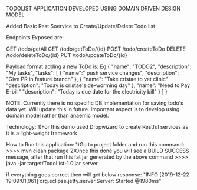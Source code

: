 TODOLIST APPLICATION DEVELOPED USING DOMAIN DRIVEN DESIGN MODEL

Added Basic Rest Soervice to Create/Update/Delete Todo list 

Endpoints Exposed are:

GET     /todo/getAll 
GET     /todo/getToDo/{id} 
POST    /todo/createToDo 
DELETE  /todo/deleteToDo/{id} 
PUT     /todo/updateToDo/{id}

Payload format adding a new ToDo is:
Eg:{
        "name": "TODO2",
        "description": "My tasks",
        "tasks": [
            {
                "name":" push service changes",
                "description": "Give PR in feature branch"
            },
            {
                "name": "Take cristae to vet clinic"
                "description": "Today is cristae's de-worming day"
            },
                "name": "Need to Pay E-bill"
                "description": "Today is due date for the electricity bill"
            }
        ]
}

NOTE: Currently there is no specific DB implementation for saving todo's data yet. Will update this in future. Important aspect is to develop using domain model rather than anaemic model.

Technology:
1)For this demo used Dropwizard to create Restful services as it is a light-weight framework


How to Run this application:
1)Go to project folder and run this command:
	>>>> mvn clean package
2)Once this done you will see a BUILD SUCCESS message, after that run this fat jar generated by the above command
	>>>> java -jar target/TodoList-1.0.jar  server
	
if everything goes correct then will get below response:
"INFO  [2019-12-22 19:09:01,961] org.eclipse.jetty.server.Server: Started @1980ms"
				
